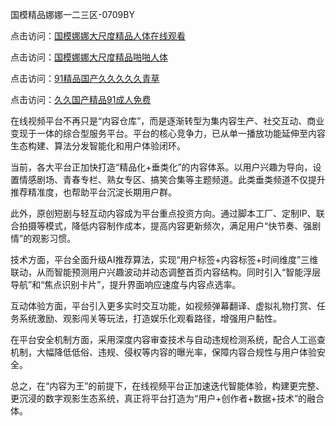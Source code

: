 国模精品娜娜一二三区-0709BY

点击访问：<a href="https://heiliaowzu4ur.pages.dev">国模娜娜大尺度精品人体在线观看</a>

点击访问：<a href="https://heiliaoll4qsx.pages.dev">国模娜娜大尺度精品啪啪人体</a>

点击访问：<a href="https://heiliaoga6s9v.pages.dev">91精品国产久久久久久青草</a>

点击访问：<a href="https://heiliaowt0d7p.pages.dev">久久国产精品91成人免费</a>

在线视频平台不再只是“内容仓库”，而是逐渐转型为集内容生产、社交互动、商业变现于一体的综合型服务平台。平台的核心竞争力，已从单一播放功能延伸至内容生态构建、算法分发智能化和用户体验闭环。

当前，各大平台正加快打造“精品化+垂类化”的内容体系。以用户兴趣为导向，设置情感剧场、青春专栏、熟女专区、搞笑合集等主题频道。此类垂类频道不仅提升推荐精准度，也帮助平台沉淀长期用户群。

此外，原创短剧与轻互动内容成为平台重点投资方向。通过脚本工厂、定制IP、联合拍摄等模式，降低内容制作成本，提高内容更新频次，满足用户“快节奏、强剧情”的观影习惯。

技术方面，平台全面升级AI推荐算法，实现“用户标签+内容标签+时间维度”三维联动，从而智能预测用户兴趣波动并动态调整首页内容结构。同时引入“智能浮层导航”和“焦点识别卡片”，提升界面响应速度与内容点选率。

互动体验方面，平台引入更多实时交互功能，如视频弹幕翻译、虚拟礼物打赏、任务系统激励、观影闯关等玩法，打造娱乐化观看路径，增强用户黏性。

在平台安全机制方面，采用深度内容审查技术与自动违规检测系统，配合人工巡查机制，大幅降低低俗、违规、侵权等内容的曝光率，保障内容合规性与用户体验安全。

总之，在“内容为王”的前提下，在线视频平台正加速迭代智能体验，构建更完整、更沉浸的数字观影生态系统，真正将平台打造为“用户+创作者+数据+技术”的融合体。

<span style="display:none;">[Canonical link]( https://github.com/dudu25013/439711 ）</span>
